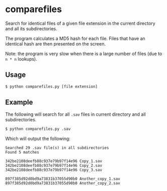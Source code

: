 # comparefiles

Search for identical files of a given file extension in the current directory and all its subdirectories.

The program calculates a MD5 hash for each file. Files that have an identical hash are then presented on the screen.

Note: the program is very slow when there is a large number of files (due to `n * n` lookups).

## Usage

```bash
$ python comparefiles.py [file extension]
```

## Example

The following will search for all `.sav` files in current directory and all subdirectories.

```bash
$ python comparefiles.py .sav
```

Which will output the following:

```
Searched 29 .sav file(s) in all subdirectories
Found 5 matches

342be2108deefb88c937e79b97f14e96 Copy_1.sav
342be2108deefb88c937e79b97f14e96 Copy_2.sav
342be2108deefb88c937e79b97f14e96 Copy_3.sav

897f385d92d0bd9a73831b37055d90b0 Another_copy_1.sav
897f385d92d0bd9a73831b37055d90b0 Another_copy_2.sav
```
